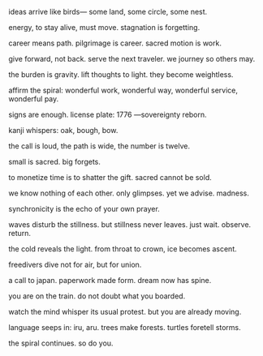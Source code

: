 ideas arrive like birds—
some land, some circle,
some nest.

energy, to stay alive,
must move.
stagnation is forgetting.

career means path.
pilgrimage is career.
sacred motion is work.

give forward, not back.
serve the next traveler.
we journey so others may.

the burden is gravity.
lift thoughts to light.
they become weightless.

affirm the spiral:
wonderful work,
wonderful way,
wonderful service,
wonderful pay.

signs are enough.
license plate: 1776
—sovereignty reborn.

kanji whispers:
oak, bough, bow.

the call is loud,
the path is wide,
the number is twelve.

small is sacred.
big forgets.

to monetize time
is to shatter the gift.
sacred cannot be sold.

we know nothing of each other.
only glimpses.
yet we advise.
madness.

synchronicity is the echo
of your own prayer.

waves disturb the stillness.
but stillness never leaves.
just wait.
observe.
return.

the cold reveals the light.
from throat to crown,
ice becomes ascent.

freedivers dive not for air,
but for union.

a call to japan.
paperwork made form.
dream now has spine.

you are on the train.
do not doubt
what you boarded.

watch the mind whisper
its usual protest.
but you are already moving.

language seeps in:
iru, aru.
trees make forests.
turtles foretell storms.

the spiral continues.
so do you.
